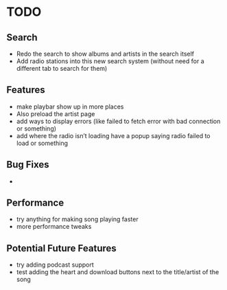 # TODO

## Search
- Redo the search to show albums and artists in the search itself
- Add radio stations into this new search system (without need for a different tab to search for them)

## Features
- make playbar show up in more places
- Also preload the artist page
- add ways to display errors (like failed to fetch error with bad connection or something)
- add where the radio isn’t loading have a popup saying radio failed to load or something

## Bug Fixes
- 

## Performance
- try anything for making song playing faster
- more performance tweaks

## Potential Future Features
- try adding podcast support
- test adding the heart and download buttons next to the title/artist of the song
